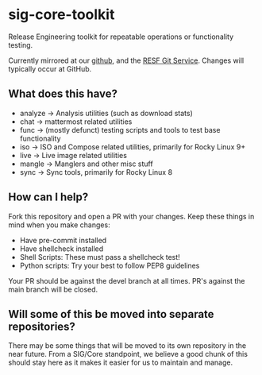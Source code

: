 sig-core-toolkit
================

Release Engineering toolkit for repeatable operations or functionality testing.

Currently mirrored at our [github](https://github.com/rocky-linux), and the
[RESF Git Service](https://git.resf.org). Changes will typically occur at GitHub.

What does this have?
--------------------

* analyze -> Analysis utilities (such as download stats)
* chat -> mattermost related utilities
* func -> (mostly defunct) testing scripts and tools to test base functionality
* iso -> ISO and Compose related utilities, primarily for Rocky Linux 9+
* live -> Live image related utilities
* mangle -> Manglers and other misc stuff
* sync -> Sync tools, primarily for Rocky Linux 8

How can I help?
---------------

Fork this repository and open a PR with your changes. Keep these things in mind
when you make changes:

* Have pre-commit installed
* Have shellcheck installed
* Shell Scripts: These must pass a shellcheck test!
* Python scripts: Try your best to follow PEP8 guidelines

Your PR should be against the devel branch at all times. PR's against the main
branch will be closed.

Will some of this be moved into separate repositories?
------------------------------------------------------

There may be some things that will be moved to its own repository in the near
future. From a SIG/Core standpoint, we believe a good chunk of this should stay
here as it makes it easier for us to maintain and manage.

